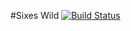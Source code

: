 #Sixes Wild
[![Build Status](https://travis-ci.org/arthurlockman/sixeswild.svg?branch=master)](https://travis-ci.org/arthurlockman/sixeswild)


